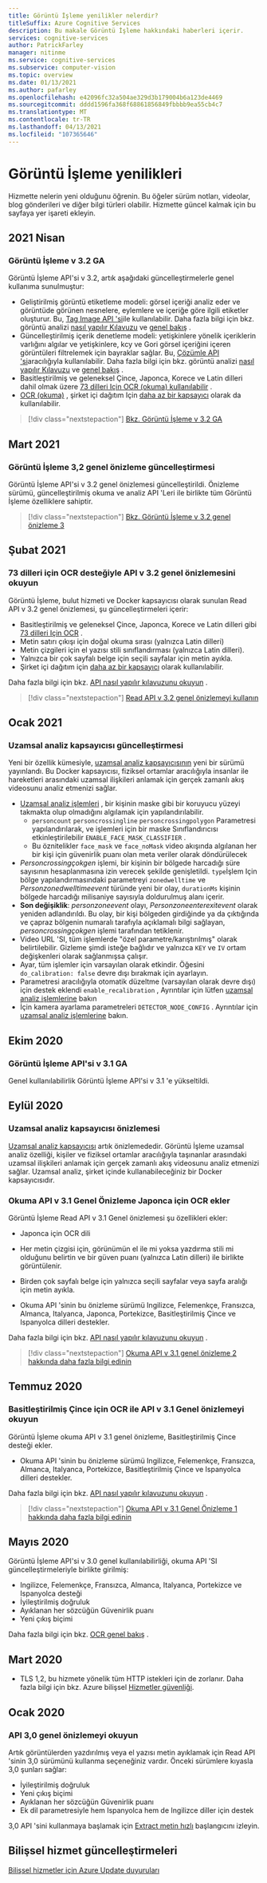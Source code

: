 ```yaml
---
title: Görüntü İşleme yenilikler nelerdir?
titleSuffix: Azure Cognitive Services
description: Bu makale Görüntü İşleme hakkındaki haberleri içerir.
services: cognitive-services
author: PatrickFarley
manager: nitinme
ms.service: cognitive-services
ms.subservice: computer-vision
ms.topic: overview
ms.date: 01/13/2021
ms.author: pafarley
ms.openlocfilehash: e42096fc32a504ae329d3b179004b6a123de4469
ms.sourcegitcommit: dddd1596fa368f68861856849fbbbb9ea55cb4c7
ms.translationtype: MT
ms.contentlocale: tr-TR
ms.lasthandoff: 04/13/2021
ms.locfileid: "107365646"
---
```

# <a name="whats-new-in-computer-vision"></a>Görüntü İşleme yenilikleri

Hizmette nelerin yeni olduğunu öğrenin. Bu öğeler sürüm notları, videolar, blog gönderileri ve diğer bilgi türleri olabilir. Hizmette güncel kalmak için bu sayfaya yer işareti ekleyin.

## <a name="april-2021"></a>2021 Nisan

### <a name="computer-vision-v32-ga"></a>Görüntü İşleme v 3.2 GA

Görüntü İşleme API'si v 3.2, artık aşağıdaki güncelleştirmelerle genel kullanıma sunulmuştur:
* Geliştirilmiş görüntü etiketleme modeli: görsel içeriği analiz eder ve görüntüde görünen nesnelere, eylemlere ve içeriğe göre ilgili etiketler oluşturur. Bu, [Tag Image API 'si](https://westus.dev.cognitive.microsoft.com/docs/services/computer-vision-v3-2/operations/56f91f2e778daf14a499f200)ile kullanılabilir. Daha fazla bilgi için bkz. görüntü analizi [nasıl yapılır Kılavuzu](https://docs.microsoft.com/azure/cognitive-services/computer-vision/vision-api-how-to-topics/howtocallvisionapi) ve [genel bakış](https://docs.microsoft.com/azure/cognitive-services/computer-vision/overview-image-analysis) .
* Güncelleştirilmiş içerik denetleme modeli: yetişkinlere yönelik içeriklerin varlığını algılar ve yetişkinlere, kcy ve Gori görsel içeriğini içeren görüntüleri filtrelemek için bayraklar sağlar. Bu, [Çözümle API 'si](https://westus.dev.cognitive.microsoft.com/docs/services/computer-vision-v3-2/operations/56f91f2e778daf14a499f21b)aracılığıyla kullanılabilir. Daha fazla bilgi için bkz. görüntü analizi [nasıl yapılır Kılavuzu](https://docs.microsoft.com/azure/cognitive-services/computer-vision/vision-api-how-to-topics/howtocallvisionapi) ve [genel bakış](https://docs.microsoft.com/azure/cognitive-services/computer-vision/overview-image-analysis) .
* Basitleştirilmiş ve geleneksel Çince, Japonca, Korece ve Latin dilleri dahil olmak üzere [73 dilleri Için OCR (okuma) kullanılabilir](./language-support.md#optical-character-recognition-ocr) .
* [OCR (okuma)](./overview-ocr.md) , şirket içi dağıtım Için [daha az bir kapsayıcı](./computer-vision-how-to-install-containers.md?tabs=version-3-2) olarak da kullanılabilir.

> [!div class="nextstepaction"]
> [Bkz. Görüntü İşleme v 3.2 GA](https://westus.dev.cognitive.microsoft.com/docs/services/computer-vision-v3-2/operations/5d986960601faab4bf452005)

## <a name="march-2021"></a>Mart 2021

### <a name="computer-vision-32-public-preview-update"></a>Görüntü İşleme 3,2 genel önizleme güncelleştirmesi

Görüntü İşleme API'si v 3.2 genel önizlemesi güncelleştirildi. Önizleme sürümü, güncelleştirilmiş okuma ve analiz API 'Leri ile birlikte tüm Görüntü İşleme özelliklere sahiptir.

> [!div class="nextstepaction"]
> [Bkz. Görüntü İşleme v 3.2 genel önizleme 3](https://westus.dev.cognitive.microsoft.com/docs/services/computer-vision-v3-2-preview-3/operations/5d986960601faab4bf452005)

## <a name="february-2021"></a>Şubat 2021

### <a name="read-api-v32-public-preview-with-ocr-support-for-73-languages"></a>73 dilleri için OCR desteğiyle API v 3.2 genel önizlemesini okuyun
Görüntü İşleme, bulut hizmeti ve Docker kapsayıcısı olarak sunulan Read API v 3.2 genel önizlemesi, şu güncelleştirmeleri içerir:
* Basitleştirilmiş ve geleneksel Çince, Japonca, Korece ve Latin dilleri gibi [73 dilleri Için OCR](./language-support.md#optical-character-recognition-ocr) .
* Metin satırı çıkışı için doğal okuma sırası (yalnızca Latin dilleri)
* Metin çizgileri için el yazısı stili sınıflandırması (yalnızca Latin dilleri).
* Yalnızca bir çok sayfalı belge için seçili sayfalar için metin ayıkla.
* Şirket içi dağıtım için [daha az bir kapsayıcı](./computer-vision-how-to-install-containers.md?tabs=version-3-2) olarak kullanılabilir.

Daha fazla bilgi için bkz. [API nasıl yapılır kılavuzunu okuyun](Vision-API-How-to-Topics/call-read-api.md) .

> [!div class="nextstepaction"]
> [Read API v 3.2 genel önizlemeyi kullanın](https://westus.dev.cognitive.microsoft.com/docs/services/computer-vision-v3-2-preview-3/operations/5d986960601faab4bf452005)


## <a name="january-2021"></a>Ocak 2021

### <a name="spatial-analysis-container-update"></a>Uzamsal analiz kapsayıcısı güncelleştirmesi

Yeni bir özellik kümesiyle, [uzamsal analiz kapsayıcısının](spatial-analysis-container.md) yeni bir sürümü yayınlandı. Bu Docker kapsayıcısı, fiziksel ortamlar aracılığıyla insanlar ile hareketleri arasındaki uzamsal ilişkileri anlamak için gerçek zamanlı akış videosunu analiz etmenizi sağlar. 

* [Uzamsal analiz işlemleri](spatial-analysis-operations.md) , bir kişinin maske gibi bir koruyucu yüzeyi takmakta olup olmadığını algılamak için yapılandırılabilir. 
    * `personcount` `personcrossingline` `personcrossingpolygon` Parametresi yapılandırılarak, ve işlemleri için bir maske Sınıflandırıcısı etkinleştirilebilir `ENABLE_FACE_MASK_CLASSIFIER` .
    * Bu öznitelikler `face_mask` ve `face_noMask` video akışında algılanan her bir kişi için güvenirlik puanı olan meta veriler olarak döndürülecek
* *Personcrossingçokgen* işlemi, bir kişinin bir bölgede harcadığı süre sayısının hesaplanmasına izin verecek şekilde genişletildi. `type`İşlem Için bölge yapılandırmasındaki parametreyi `zonedwelltime` ve *Personzonedwelltimeevent* türünde yeni bir olay, `durationMs` kişinin bölgede harcadığı milisaniye sayısıyla doldurulmuş alanı içerir.
* **Son değişiklik**: *personzoneevent* olayı, *Personzoneenterexitevent* olarak yeniden adlandırıldı. Bu olay, bir kişi bölgeden girdiğinde ya da çıktığında ve çapraz bölgenin numaralı tarafıyla açıklamalı bilgi sağlayan, *personcrossingçokgen* işlemi tarafından tetiklenir.
* Video URL 'SI, tüm işlemlerde "özel parametre/karıştırılmış" olarak belirtilebilir. Gizleme şimdi isteğe bağlıdır ve yalnızca `KEY` ve `IV` ortam değişkenleri olarak sağlanmışsa çalışır.
* Ayar, tüm işlemler için varsayılan olarak etkindir. Öğesini `do_calibration: false` devre dışı bırakmak için ayarlayın.
* Parametresi aracılığıyla otomatik düzeltme (varsayılan olarak devre dışı) için destek eklendi `enable_recalibration` , Ayrıntılar için lütfen [uzamsal analiz işlemlerine](./spatial-analysis-operations.md) bakın
* İçin kamera ayarlama parametreleri `DETECTOR_NODE_CONFIG` . Ayrıntılar için [uzamsal analiz işlemlerine](./spatial-analysis-operations.md) bakın.


## <a name="october-2020"></a>Ekim 2020

### <a name="computer-vision-api-v31-ga"></a>Görüntü İşleme API'si v 3.1 GA

Genel kullanılabilirlik Görüntü İşleme API'si v 3.1 'e yükseltildi.

## <a name="september-2020"></a>Eylül 2020

### <a name="spatial-analysis-container-preview"></a>Uzamsal analiz kapsayıcısı önizlemesi

[Uzamsal analiz kapsayıcısı](spatial-analysis-container.md) artık önizlemededir. Görüntü İşleme uzamsal analiz özelliği, kişiler ve fiziksel ortamlar aracılığıyla taşınanlar arasındaki uzamsal ilişkileri anlamak için gerçek zamanlı akış videosunu analiz etmenizi sağlar. Uzamsal analiz, şirket içinde kullanabileceğiniz bir Docker kapsayıcısıdır. 

### <a name="read-api-v31-public-preview-adds-ocr-for-japanese"></a>Okuma API v 3.1 Genel Önizleme Japonca için OCR ekler
Görüntü İşleme Read API v 3.1 Genel önizlemesi şu özellikleri ekler:
* Japonca için OCR dili
* Her metin çizgisi için, görünümün el ile mi yoksa yazdırma stili mi olduğunu belirtin ve bir güven puanı (yalnızca Latin dilleri) ile birlikte görüntülenir.
* Birden çok sayfalı belge için yalnızca seçili sayfalar veya sayfa aralığı için metin ayıkla.

* Okuma API 'sinin bu önizleme sürümü Ingilizce, Felemenkçe, Fransızca, Almanca, Italyanca, Japonca, Portekizce, Basitleştirilmiş Çince ve Ispanyolca dilleri destekler.

Daha fazla bilgi için bkz. [API nasıl yapılır kılavuzunu okuyun](Vision-API-How-to-Topics/call-read-api.md) .

> [!div class="nextstepaction"]
> [Okuma API v 3.1 genel önizleme 2 hakkında daha fazla bilgi edinin](https://westus2.dev.cognitive.microsoft.com/docs/services/computer-vision-v3-1-preview-2/operations/5d986960601faab4bf452005)

## <a name="july-2020"></a>Temmuz 2020

### <a name="read-api-v31-public-preview-with-ocr-for-simplified-chinese"></a>Basitleştirilmiş Çince için OCR ile API v 3.1 Genel önizlemeyi okuyun
Görüntü İşleme okuma API v 3.1 genel önizleme, Basitleştirilmiş Çince desteği ekler.

* Okuma API 'sinin bu önizleme sürümü Ingilizce, Felemenkçe, Fransızca, Almanca, Italyanca, Portekizce, Basitleştirilmiş Çince ve Ispanyolca dilleri destekler.

Daha fazla bilgi için bkz. [API nasıl yapılır kılavuzunu okuyun](Vision-API-How-to-Topics/call-read-api.md) .

> [!div class="nextstepaction"]
> [Okuma API v 3.1 Genel Önizleme 1 hakkında daha fazla bilgi edinin](https://westus.dev.cognitive.microsoft.com/docs/services/computer-vision-v3-1-preview-1/operations/5d986960601faab4bf452005)

## <a name="may-2020"></a>Mayıs 2020
Görüntü İşleme API'si v 3.0 genel kullanılabilirliği, okuma API 'SI güncelleştirmeleriyle birlikte girilmiş:

* Ingilizce, Felemenkçe, Fransızca, Almanca, Italyanca, Portekizce ve Ispanyolca desteği
* İyileştirilmiş doğruluk
* Ayıklanan her sözcüğün Güvenirlik puanı
* Yeni çıkış biçimi

Daha fazla bilgi için bkz. [OCR genel bakış](overview-ocr.md) .

## <a name="march-2020"></a>Mart 2020

* TLS 1,2, bu hizmete yönelik tüm HTTP istekleri için de zorlanır. Daha fazla bilgi için bkz. Azure bilişsel [Hizmetler güvenliği](../cognitive-services-security.md).

## <a name="january-2020"></a>Ocak 2020

### <a name="read-api-30-public-preview"></a>API 3,0 genel önizlemeyi okuyun

Artık görüntülerden yazdırılmış veya el yazısı metin ayıklamak için Read API 'sinin 3,0 sürümünü kullanma seçeneğiniz vardır. Önceki sürümlere kıyasla 3,0 şunları sağlar:
* İyileştirilmiş doğruluk
* Yeni çıkış biçimi
* Ayıklanan her sözcüğün Güvenirlik puanı
* Ek dil parametresiyle hem Ispanyolca hem de Ingilizce diller için destek

3,0 API 'sini kullanmaya başlamak için [Extract metin hızlı](https://github.com/Azure-Samples/cognitive-services-quickstart-code/blob/master/dotnet/ComputerVision/REST/CSharp-hand-text.md?tabs=version-3) başlangıcını izleyin.

## <a name="cognitive-service-updates"></a>Bilişsel hizmet güncelleştirmeleri

[Bilişsel hizmetler için Azure Update duyuruları](https://azure.microsoft.com/updates/?product=cognitive-services)
